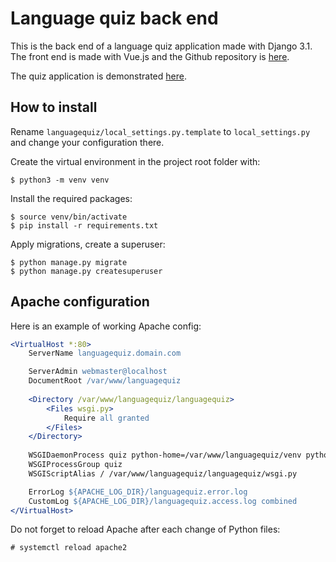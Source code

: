 # Language quiz back end

This is the back end of a language quiz application made with Django 3.1. The front end is made with Vue.js and the Github repository is [here](https://github.com/Mutusen/language-quiz-vue).

The quiz application is demonstrated [here](https://quiz.apprenti-polyglotte.net/).

## How to install

Rename `languagequiz/local_settings.py.template` to `local_settings.py` and change your configuration there.

Create the virtual environment in the project root folder with:

```console
$ python3 -m venv venv
```

Install the required packages:

```console
$ source venv/bin/activate
$ pip install -r requirements.txt
```

Apply migrations, create a superuser:

```console
$ python manage.py migrate
$ python manage.py createsuperuser
```

## Apache configuration

Here is an example of working Apache config:

```apache
<VirtualHost *:80>
	ServerName languagequiz.domain.com

	ServerAdmin webmaster@localhost
	DocumentRoot /var/www/languagequiz
	
	<Directory /var/www/languagequiz/languagequiz>
		<Files wsgi.py>
			Require all granted
		</Files>
	</Directory>
	
	WSGIDaemonProcess quiz python-home=/var/www/languagequiz/venv python-path=/var/www/languagequiz
	WSGIProcessGroup quiz
	WSGIScriptAlias / /var/www/languagequiz/languagequiz/wsgi.py

	ErrorLog ${APACHE_LOG_DIR}/languagequiz.error.log
	CustomLog ${APACHE_LOG_DIR}/languagequiz.access.log combined
</VirtualHost>
```

Do not forget to reload Apache after each change of Python files:

```console
# systemctl reload apache2
```
